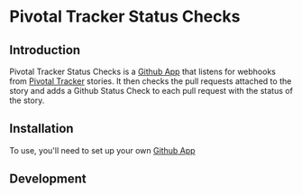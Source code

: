 # Pivotal Tracker Status Checks

## Introduction
Pivotal Tracker Status Checks is a [Github App](https://developer.github.com/apps/) that listens for webhooks from [Pivotal Tracker](https://www.pivotaltracker.com/) stories. It then checks the pull requests attached to the story and adds a Github Status Check to each pull request with the status of the story.

## Installation
To use, you'll need to set up your own [Github App](https://developer.github.com/apps/)

## Development